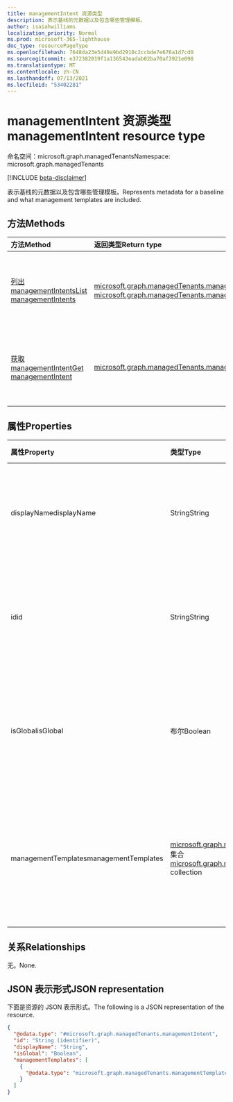 ```yaml
---
title: managementIntent 资源类型
description: 表示基线的元数据以及包含哪些管理模板。
author: isaiahwilliams
localization_priority: Normal
ms.prod: microsoft-365-lighthouse
doc_type: resourcePageType
ms.openlocfilehash: 7648da23e5d49a9bd2910c2ccbde7e676a1d7cd0
ms.sourcegitcommit: e372382019f1a136543eadab02ba70af3921e098
ms.translationtype: MT
ms.contentlocale: zh-CN
ms.lasthandoff: 07/13/2021
ms.locfileid: "53402281"
---
```

# <a name="managementintent-resource-type"></a><span data-ttu-id="10055-103">managementIntent 资源类型</span><span class="sxs-lookup"><span data-stu-id="10055-103">managementIntent resource type</span></span>

<span data-ttu-id="10055-104">命名空间：microsoft.graph.managedTenants</span><span class="sxs-lookup"><span data-stu-id="10055-104">Namespace: microsoft.graph.managedTenants</span></span>

[!INCLUDE [beta-disclaimer](../../includes/beta-disclaimer.md)]

<span data-ttu-id="10055-105">表示基线的元数据以及包含哪些管理模板。</span><span class="sxs-lookup"><span data-stu-id="10055-105">Represents metadata for a baseline and what management templates are included.</span></span>

## <a name="methods"></a><span data-ttu-id="10055-106">方法</span><span class="sxs-lookup"><span data-stu-id="10055-106">Methods</span></span>
|<span data-ttu-id="10055-107">方法</span><span class="sxs-lookup"><span data-stu-id="10055-107">Method</span></span>|<span data-ttu-id="10055-108">返回类型</span><span class="sxs-lookup"><span data-stu-id="10055-108">Return type</span></span>|<span data-ttu-id="10055-109">说明</span><span class="sxs-lookup"><span data-stu-id="10055-109">Description</span></span>|
|:---|:---|:---|
|[<span data-ttu-id="10055-110">列出 managementIntents</span><span class="sxs-lookup"><span data-stu-id="10055-110">List managementIntents</span></span>](../api/managedtenants-managedtenant-list-managementintents.md)|<span data-ttu-id="10055-111">[microsoft.graph.managedTenants.managementIntent](../resources/managedtenants-managementintent.md) 集合</span><span class="sxs-lookup"><span data-stu-id="10055-111">[microsoft.graph.managedTenants.managementIntent](../resources/managedtenants-managementintent.md) collection</span></span>|<span data-ttu-id="10055-112">获取 [managementIntent 对象及其](../resources/managedtenants-managementintent.md) 属性的列表。</span><span class="sxs-lookup"><span data-stu-id="10055-112">Get a list of the [managementIntent](../resources/managedtenants-managementintent.md) objects and their properties.</span></span>|
|[<span data-ttu-id="10055-113">获取 managementIntent</span><span class="sxs-lookup"><span data-stu-id="10055-113">Get managementIntent</span></span>](../api/managedtenants-managementintent-get.md)|[<span data-ttu-id="10055-114">microsoft.graph.managedTenants.managementIntent</span><span class="sxs-lookup"><span data-stu-id="10055-114">microsoft.graph.managedTenants.managementIntent</span></span>](../resources/managedtenants-managementintent.md)|<span data-ttu-id="10055-115">读取 [managementIntent](../resources/managedtenants-managementintent.md) 对象的属性和关系。</span><span class="sxs-lookup"><span data-stu-id="10055-115">Read the properties and relationships of a [managementIntent](../resources/managedtenants-managementintent.md) object.</span></span>|

## <a name="properties"></a><span data-ttu-id="10055-116">属性</span><span class="sxs-lookup"><span data-stu-id="10055-116">Properties</span></span>
|<span data-ttu-id="10055-117">属性</span><span class="sxs-lookup"><span data-stu-id="10055-117">Property</span></span>|<span data-ttu-id="10055-118">类型</span><span class="sxs-lookup"><span data-stu-id="10055-118">Type</span></span>|<span data-ttu-id="10055-119">说明</span><span class="sxs-lookup"><span data-stu-id="10055-119">Description</span></span>|
|:---|:---|:---|
|<span data-ttu-id="10055-120">displayName</span><span class="sxs-lookup"><span data-stu-id="10055-120">displayName</span></span>|<span data-ttu-id="10055-121">String</span><span class="sxs-lookup"><span data-stu-id="10055-121">String</span></span>|<span data-ttu-id="10055-122">管理显示名称定义。</span><span class="sxs-lookup"><span data-stu-id="10055-122">The display name for the management intent.</span></span> <span data-ttu-id="10055-123">可选。</span><span class="sxs-lookup"><span data-stu-id="10055-123">Optional.</span></span> <span data-ttu-id="10055-124">只读。</span><span class="sxs-lookup"><span data-stu-id="10055-124">Read-only.</span></span>|
|<span data-ttu-id="10055-125">id</span><span class="sxs-lookup"><span data-stu-id="10055-125">id</span></span>|<span data-ttu-id="10055-126">String</span><span class="sxs-lookup"><span data-stu-id="10055-126">String</span></span>|<span data-ttu-id="10055-127">管理意图的唯一标识符。</span><span class="sxs-lookup"><span data-stu-id="10055-127">The unique identifier for the management intent.</span></span> <span data-ttu-id="10055-128">必填。</span><span class="sxs-lookup"><span data-stu-id="10055-128">Required.</span></span> <span data-ttu-id="10055-129">只读。</span><span class="sxs-lookup"><span data-stu-id="10055-129">Read-only.</span></span>|
|<span data-ttu-id="10055-130">isGlobal</span><span class="sxs-lookup"><span data-stu-id="10055-130">isGlobal</span></span>|<span data-ttu-id="10055-131">布尔</span><span class="sxs-lookup"><span data-stu-id="10055-131">Boolean</span></span>|<span data-ttu-id="10055-132">指示管理意图是否全局的标志。</span><span class="sxs-lookup"><span data-stu-id="10055-132">A flag indicating whether the management intent is global.</span></span> <span data-ttu-id="10055-133">必填。</span><span class="sxs-lookup"><span data-stu-id="10055-133">Required.</span></span> <span data-ttu-id="10055-134">只读。</span><span class="sxs-lookup"><span data-stu-id="10055-134">Read-only.</span></span>|
|<span data-ttu-id="10055-135">managementTemplates</span><span class="sxs-lookup"><span data-stu-id="10055-135">managementTemplates</span></span>|<span data-ttu-id="10055-136">[microsoft.graph.managedTenants.managementTemplateDetailedInfo](../resources/managedtenants-managementtemplatedetailedinfo.md) 集合</span><span class="sxs-lookup"><span data-stu-id="10055-136">[microsoft.graph.managedTenants.managementTemplateDetailedInfo](../resources/managedtenants-managementtemplatedetailedinfo.md) collection</span></span>|<span data-ttu-id="10055-137">与管理意图关联的管理模板的集合。</span><span class="sxs-lookup"><span data-stu-id="10055-137">The collection of management templates associated with the management intent.</span></span> <span data-ttu-id="10055-138">可选。</span><span class="sxs-lookup"><span data-stu-id="10055-138">Optional.</span></span> <span data-ttu-id="10055-139">只读。</span><span class="sxs-lookup"><span data-stu-id="10055-139">Read-only.</span></span>|

## <a name="relationships"></a><span data-ttu-id="10055-140">关系</span><span class="sxs-lookup"><span data-stu-id="10055-140">Relationships</span></span>
<span data-ttu-id="10055-141">无。</span><span class="sxs-lookup"><span data-stu-id="10055-141">None.</span></span>

## <a name="json-representation"></a><span data-ttu-id="10055-142">JSON 表示形式</span><span class="sxs-lookup"><span data-stu-id="10055-142">JSON representation</span></span>
<span data-ttu-id="10055-143">下面是资源的 JSON 表示形式。</span><span class="sxs-lookup"><span data-stu-id="10055-143">The following is a JSON representation of the resource.</span></span>
<!-- {
  "blockType": "resource",
  "keyProperty": "id",
  "@odata.type": "microsoft.graph.managedTenants.managementIntent",
  "baseType": "microsoft.graph.entity",
  "openType": false
}
-->
``` json
{
  "@odata.type": "#microsoft.graph.managedTenants.managementIntent",
  "id": "String (identifier)",
  "displayName": "String",
  "isGlobal": "Boolean",
  "managementTemplates": [
    {
      "@odata.type": "microsoft.graph.managedTenants.managementTemplateDetailedInfo"
    }
  ]
}
```
